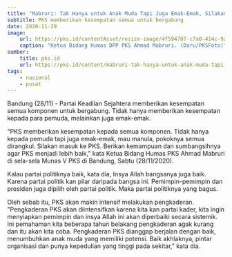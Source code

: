 ```yaml
---
title: "Mabruri: Tak Hanya untuk Anak Muda Tapi Juga Emak-Emak, Silakan Masuk PKS!"
subtitle: PKS memberikan kesempatan semua untuk bergabung
date: 2020-11-29
image: 
    url: https://pks.id/contentAsset/resize-image/4f594707-c7a0-414c-9a79-733a672f340d/image/?byInode=true&h=768
    caption: "Ketua Bidang Humas DPP PKS Ahmad Mabruri. (Daru/PKSFoto)"
sumber: 
    title: pks.id
    url: https://pks.id/content/mabruri-tak-hanya-untuk-anak-muda-tapi-juga-emak-emak-silakan-masuk-pks
tags:
    - nasional
    - pusat
---
```


Bandung (28/11) - Partai Keadilan Sejahtera memberikan kesempatan semua komponen untuk bergabung. Tidak hanya memberikan kesempatan kepada para pemuda, melainkan juga emak-emak.

"PKS memberikan kesempatan kepada semua komponen. Tidak hanya kepada pemuda tapi juga emak-emak, mau manula, pokoknya semua dirangkul. Silakan masuk ke PKS. Berikan kemampuan dan sumbangsihnya agar PKS menjadi lebih baik," kata Ketua Bidang Humas PKS Ahmad Mabruri di sela-sela Munas V PKS di Bandung, Sabtu (28/11/2020).

Kalau partai politiknya baik, kata dia, Insya Allah bangsanya juga baik. Karena partai politik kan pilar daripada bangsa ini. Pemimpin-pemimpin dan presiden juga dipilih oleh partai politik. Maka partai politiknya yang bagus.

Oleh sebab itu, PKS akan makin intensif melakukan pengkaderan. "Pengkaderan PKS akan diintensifkan karena kita kan partai kader, kita ingin menyiapkan pemimpin dan insya Allah ini akan diperbaiki secara sistemik. Ini pemahaman kita beberapa tahun belakang pengkaderan agak kurang dan itu akan kita coba. Pengkaderan PKS dianggap berjalan dengan baik, menumbuhkan anak muda yang memiliki potensi. Baik akhlaknya, pintar organisasi dan punya kepedulian yang tinggi pada sekitar," kata dia.
